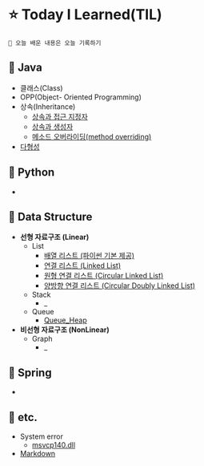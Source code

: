 # ⭐️ Today I Learned(TIL)
    🌟 오늘 배운 내용은 오늘 기록하기 
## 📌 Java
* 클래스(Class)
* OPP(Object- Oriented Programming)
* 상속(Inheritance)
  + [상속과 접근 지정자](./Java/%EC%83%81%EC%86%8D_%EC%A0%91%EA%B7%BC%EC%A7%80%EC%A0%95%EC%9E%90.md)
  + [상속과 생성자](./Java/%EC%83%81%EC%86%8D_%EC%83%9D%EC%84%B1%EC%9E%90.md)
  + [메소드 오버라이딩(method overriding)](./Java/method_overriding.md)
* [다형성](./Java/)
## 📌 Python
* 
## 📌 Data Structure
* **선형 자료구조 (Linear)**
  + List
    + [배열 리스트 (파이썬 기본 제공)]()
    + [연결 리스트 (Linked List)]()
    + [원형 연결 리스트 (Circular Linked List)]()
    + [양방향 연결 리스트 (Circular Doubly Linked List)]()
  + Stack
    + _
  + Queue
    + [Queue_Heap](./DataStructure/queue_heap.md)
* **비선형 자료구조 (NonLinear)**
  + Graph
    + _
## 📌 Spring
* 
## 📌 etc.
* System error
  + [msvcp140.dll](./etc/msvcp140.md)
* [Markdown](./etc/Markdown.md)
